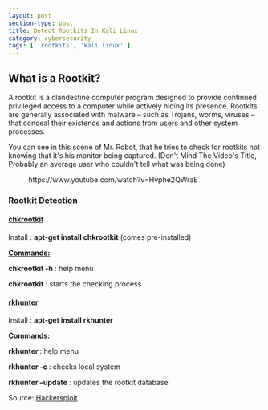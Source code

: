 ```yaml
---
layout: post
section-type: post
title: Detect Rootkits In Kali Linux
category: cybersecurity
tags: [ 'rootkits', 'kali linux' ]
---
```

<!-- wp:heading -->
<h2>What is a Rootkit?</h2>
<!-- /wp:heading -->

<!-- wp:paragraph -->
<p>A rootkit is a clandestine computer program designed to provide  continued privileged access to a computer while actively hiding its  presence. Rootkits are generally associated with malware – such as  Trojans, worms, viruses – that conceal their existence and actions from  users and other system processes.</p>
<!-- /wp:paragraph -->

<!-- wp:paragraph -->
<p>You can see in this scene of Mr. Robot, that he tries to check for rootkits not knowing that it's his monitor being captured. (Don't Mind The Video's Title, Probably an average user who couldn't tell what was being done)</p>
<!-- /wp:paragraph -->

<!-- wp:core-embed/youtube {"url":"https://www.youtube.com/watch?v=Hvphe2QWraE","type":"rich","providerNameSlug":"","className":"wp-embed-aspect-16-9 wp-has-aspect-ratio"} -->
<figure class="wp-block-embed-youtube wp-block-embed is-type-rich wp-embed-aspect-16-9 wp-has-aspect-ratio"><div class="wp-block-embed__wrapper">
https://www.youtube.com/watch?v=Hvphe2QWraE
</div></figure>
<!-- /wp:core-embed/youtube -->

<!-- wp:heading {"level":3} -->
<h3>Rootkit Detection</h3>
<!-- /wp:heading -->

<!-- wp:heading {"level":4} -->
<h4><strong><span style="text-decoration:underline;">chkrootkit</span></strong></h4>
<!-- /wp:heading -->

<!-- wp:paragraph -->
<p>Install : <strong>apt-get install chkrootkit</strong> (comes pre-installed)</p>
<!-- /wp:paragraph -->

<!-- wp:paragraph -->
<p><strong><span style="text-decoration:underline;">Commands:</span></strong></p>
<!-- /wp:paragraph -->

<!-- wp:paragraph -->
<p><strong>chkrootkit -h</strong> : help menu</p>
<!-- /wp:paragraph -->

<!-- wp:paragraph -->
<p><strong>chkrootkit</strong> : starts the checking process</p>
<!-- /wp:paragraph -->

<!-- wp:heading {"level":4} -->
<h4><span style="text-decoration:underline;"><strong>rkhunter</strong></span></h4>
<!-- /wp:heading -->

<!-- wp:paragraph -->
<p>Install : <strong>apt-get install rkhunter</strong></p>
<!-- /wp:paragraph -->

<!-- wp:paragraph -->
<p><strong><span style="text-decoration:underline;">Commands:</span></strong></p>
<!-- /wp:paragraph -->

<!-- wp:paragraph -->
<p><strong>rkhunter </strong>: help menu</p>
<!-- /wp:paragraph -->

<!-- wp:paragraph -->
<p><strong>rkhunter -c </strong>: checks local system</p>
<!-- /wp:paragraph -->

<!-- wp:paragraph -->
<p><strong>rkhunter –update</strong> : updates the rootkit database</p>
<!-- /wp:paragraph -->

<!-- wp:paragraph -->
<p></p>
<!-- /wp:paragraph -->

<!-- wp:paragraph -->
<p></p>
<!-- /wp:paragraph -->

<!-- wp:paragraph -->
<p>Source: <a href="https://hsploit.com/">Hackersploit</a></p>
<!-- /wp:paragraph -->
